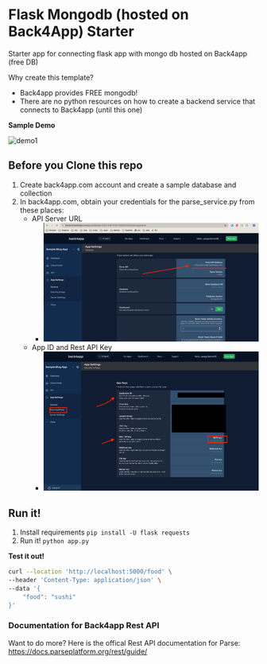 # Flask Mongodb (hosted on Back4App) Starter

Starter app for connecting flask app with mongo db hosted on Back4app (free DB)

Why create this template?
- Back4app provides FREE mongodb!
- There are no python resources on how to create a backend service that connects to Back4app (until this one)

**Sample Demo**

![demo1](https://github.com/membriux/flask-mongodb-back4app-starter/assets/20372706/878fcca4-b03b-486f-9b20-7a4eed6d3766)

## Before you Clone this repo

1. Create back4app.com account and create a sample database and collection
2. In back4app.com, obtain your credentials for the parse_service.py from these places:
   - API Server URL
     - ![APIKEY](api_url.png)
   - App ID and Rest API Key
     - ![App ID and api key](api_key_app_id.png)

## Run it!

1. Install requirements `pip install -U flask requests`
1. Run it! `python app.py`

**Test it out!**

```bash
curl --location 'http://localhost:5000/food' \
--header 'Content-Type: application/json' \
--data '{
    "food": "sushi"
}'
```

### Documentation for Back4app Rest API 

Want to do more?
Here is the offical Rest API documentation for Parse: https://docs.parseplatform.org/rest/guide/


